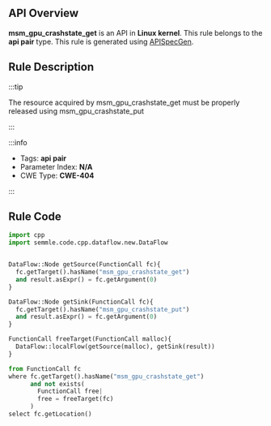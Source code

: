 ---
---


## API Overview
**msm_gpu_crashstate_get** is an API in **Linux kernel**. This rule belongs to the **api pair** type. This rule is generated using [APISpecGen](../../tools/APISpecGen).
## Rule Description

:::tip

The resource acquired by msm_gpu_crashstate_get must be properly released using msm_gpu_crashstate_put

:::

:::info

- Tags: **api pair**
- Parameter Index: **N/A**
- CWE Type: **CWE-404**

:::

## Rule Code
```python
import cpp
import semmle.code.cpp.dataflow.new.DataFlow


DataFlow::Node getSource(FunctionCall fc){
  fc.getTarget().hasName("msm_gpu_crashstate_get")
  and result.asExpr() = fc.getArgument(0)
}

DataFlow::Node getSink(FunctionCall fc){
  fc.getTarget().hasName("msm_gpu_crashstate_put")
  and result.asExpr() = fc.getArgument(0)
}

FunctionCall freeTarget(FunctionCall malloc){
  DataFlow::localFlow(getSource(malloc), getSink(result))
}

from FunctionCall fc
where fc.getTarget().hasName("msm_gpu_crashstate_get")
      and not exists(
        FunctionCall free| 
        free = freeTarget(fc)
      )
select fc.getLocation()

    
```